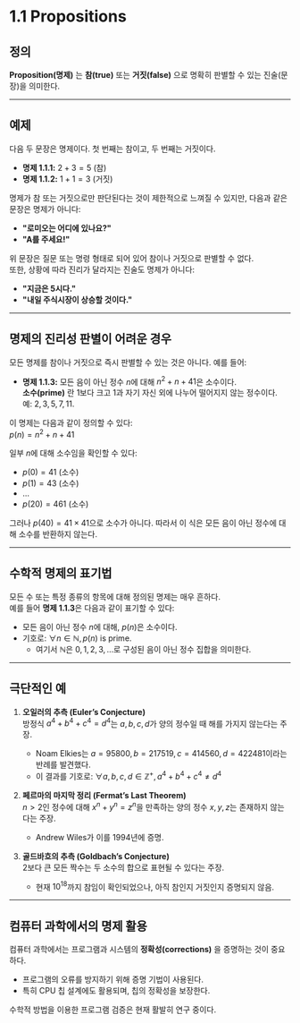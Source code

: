 # 1.1 Propositions

## 정의
**Proposition(명제)** 는 **참(true)** 또는 **거짓(false)** 으로 명확히 판별할 수 있는 진술(문장)을 의미한다.

---

## 예제
다음 두 문장은 명제이다. 첫 번째는 참이고, 두 번째는 거짓이다.  
- **명제 1.1.1:** $2 + 3 = 5$ (참)  
- **명제 1.1.2:** $1 + 1 = 3$ (거짓)  

명제가 참 또는 거짓으로만 판단된다는 것이 제한적으로 느껴질 수 있지만, 다음과 같은 문장은 명제가 아니다:

- **"로미오는 어디에 있나요?"**  
- **"A를 주세요!"**

위 문장은 질문 또는 명령 형태로 되어 있어 참이나 거짓으로 판별할 수 없다.  
또한, 상황에 따라 진리가 달라지는 진술도 명제가 아니다:
- **"지금은 5시다."**  
- **"내일 주식시장이 상승할 것이다."**

---

## 명제의 진리성 판별이 어려운 경우
모든 명제를 참이나 거짓으로 즉시 판별할 수 있는 것은 아니다. 예를 들어:

- **명제 1.1.3:** 모든 음이 아닌 정수 $n$에 대해 $n^2 + n + 41$은 소수이다.  
  **소수(prime)** 란 $1$보다 크고 $1$과 자기 자신 외에 나누어 떨어지지 않는 정수이다.  
  예: $2, 3, 5, 7, 11$.

이 명제는 다음과 같이 정의할 수 있다:  
$p(n) = n^2 + n + 41$  

일부 $n$에 대해 소수임을 확인할 수 있다:
- $p(0) = 41$ (소수)
- $p(1) = 43$ (소수)
- ...
- $p(20) = 461$ (소수)

그러나 $p(40) = 41 \times 41$으로 소수가 아니다. 따라서 이 식은 모든 음이 아닌 정수에 대해 소수를 반환하지 않는다.  

---

## 수학적 명제의 표기법
모든 수 또는 특정 종류의 항목에 대해 정의된 명제는 매우 흔하다.  
예를 들어 **명제 1.1.3**은 다음과 같이 표기할 수 있다:
- 모든 음이 아닌 정수 $n$에 대해, $p(n)$은 소수이다.  
- 기호로: $\forall n \in \mathbb{N}, p(n) \text{ is prime.}$  
  - 여기서 $\mathbb{N}$은 $0, 1, 2, 3, \ldots$로 구성된 음이 아닌 정수 집합을 의미한다.

---

## 극단적인 예
1. **오일러의 추측 (Euler’s Conjecture)**  
   방정식 $a^4 + b^4 + c^4 = d^4$는 $a, b, c, d$가 양의 정수일 때 해를 가지지 않는다는 주장.  
   - Noam Elkies는 $a = 95800, b = 217519, c = 414560, d = 422481$이라는 반례를 발견했다.  
   - 이 결과를 기호로: $\forall a, b, c, d \in \mathbb{Z}^+, a^4 + b^4 + c^4 \neq d^4$

2. **페르마의 마지막 정리 (Fermat’s Last Theorem)**  
   $n > 2$인 정수에 대해 $x^n + y^n = z^n$을 만족하는 양의 정수 $x, y, z$는 존재하지 않는다는 주장.  
   - Andrew Wiles가 이를 1994년에 증명.

3. **골드바흐의 추측 (Goldbach’s Conjecture)**  
   $2$보다 큰 모든 짝수는 두 소수의 합으로 표현될 수 있다는 주장.  
   - 현재 $10^{18}$까지 참임이 확인되었으나, 아직 참인지 거짓인지 증명되지 않음.

---

## 컴퓨터 과학에서의 명제 활용
컴퓨터 과학에서는 프로그램과 시스템의 **정확성(corrections)** 을 증명하는 것이 중요하다.  
- 프로그램의 오류를 방지하기 위해 증명 기법이 사용된다.
- 특히 CPU 칩 설계에도 활용되며, 칩의 정확성을 보장한다.

수학적 방법을 이용한 프로그램 검증은 현재 활발히 연구 중이다.
